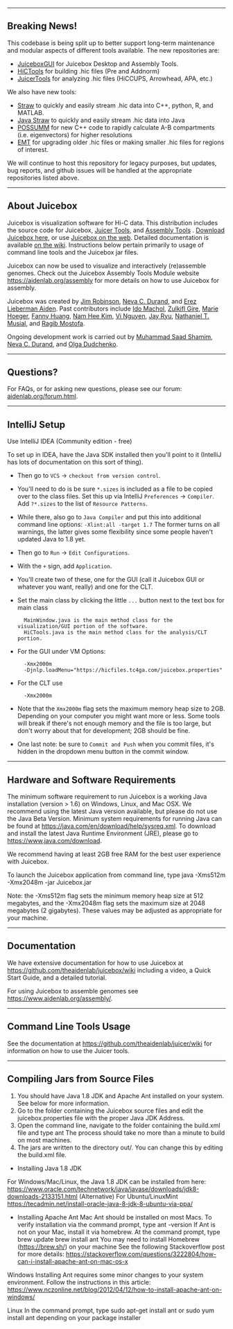 --------------
Breaking News!
--------------
This codebase is being split up to better support long-term maintenance and modular aspects of different tools
available. The new repositories are:

- [JuiceboxGUI](https://github.com/aidenlab/juiceboxgui) for Juicebox Desktop and Assembly Tools.
- [HiCTools](https://github.com/aidenlab/hictools) for building .hic files (Pre and Addnorm)
- [JuicerTools](https://github.com/aidenlab/juicertools) for analyzing .hic files (HiCCUPS, Arrowhead, APA, etc.)

We also have new tools:

- [Straw](https://github.com/aidenlab/straw) to quickly and easily stream .hic data into C++, python, R, and MATLAB.
- [Java Straw](https://github.com/aidenlab/java-straw) to quickly and easily stream .hic data into Java
- [POSSUMM](https://github.com/sa501428/EigenVector) for new C++ code to rapidly calculate A-B compartments (i.e.
  eigenvectors) for higher resolutions
- [EMT](https://github.com/sa501428/hic-emt) for upgrading older .hic files or making smaller .hic files for regions of
  interest.

We will continue to host this repository for legacy purposes, but updates, bug reports, and github issues will be
handled at the appropriate repositories listed above.

--------------
About Juicebox
--------------
Juicebox is visualization software for Hi-C data. This distribution includes the source code for
Juicebox, <a href="https://github.com/theaidenlab/juicer/wiki/Download">Juicer Tools</a>,
and <a href="https://aidenlab.org/assembly/">Assembly Tools</a>
.  <a href="https://github.com/theaidenlab/juicebox/wiki/Download">Download Juicebox here</a>, or
use <a href="https://aidenlab.org/juicebox">Juicebox on the web</a>. Detailed documentation is
available <a href="https://github.com/theaidenlab/juicebox/wiki">on the wiki</a>. Instructions below pertain primarily
to usage of command line tools and the Juicebox jar files.

Juicebox can now be used to visualize and interactively (re)assemble genomes. Check out the Juicebox Assembly Tools
Module website https://aidenlab.org/assembly for more details on how to use Juicebox for assembly.

Juicebox was created by <a href="https://github.com/jrobinso">Jim Robinson</a>,
<a href="https://github.com/nchernia">Neva C. Durand</a>, and <a href="http://www.erez.com/">Erez Lieberman Aiden</a>. Past contributors include <a href="https://github.com/imachol">Ido Machol</a>, <a href="https://github.com/zgire">Zulkifl Gire</a>, <a href="https://github.com/mhoeger">Marie Hoeger</a>, <a href="https://github.com/asddf123789">Fanny Huang</a>, <a href="https://github.com/mikeehman">Nam Hee Kim</a>, <a href="https://github.com/nguyenkvi">Vi Nguyen</a>, <a href="https://github.com/bluejay9676">Jay Ryu</a>, <a href="https://github.com/musianat">Nathaniel T. Musial</a>, and <a href="https://github.com/ranganmostofa11">Ragib Mostofa</a>.

Ongoing development work is carried out by <a href="https://github.com/sa501428">Muhammad Saad Shamim</a>, <a href="https://github.com/nchernia">Neva C. Durand</a>, and <a href="https://github.com/dudcha">Olga Dudchenko</a>.

--------------
Questions?
--------------

For FAQs, or for asking new questions, please see our forum: <a href="https://aidenlab.org/forum.html">aidenlab.org/forum.html</a>.

--------------
IntelliJ Setup
--------------

Use IntelliJ IDEA (Community edition - free)

To set up in IDEA, have the Java SDK installed
then you'll point to it (IntelliJ has lots of documentation on this sort of thing).

* Then go to `VCS` -> `checkout from version control`.
* You'll need to do is be sure `*.sizes` is included as a file to be copied over to the class files.
  Set this up via IntelliJ `Preferences` -> `Compiler`. Add `?*.sizes` to the list of `Resource Patterns`.
* While there, also go to `Java Compiler` and put this into additional command line options: `-Xlint:all -target 1.7`
The former turns on all warnings, the latter gives some flexibility since some people haven't updated Java to 1.8 yet.
* Then go to `Run` -> `Edit Configurations`.
* With the `+` sign, add `Application`.
* You'll create two of these, one for the GUI (call it Juicebox GUI or whatever you want, really) and one for the CLT.
* Set the main class by clicking the little `...` button next to the text box for main class

        MainWindow.java is the main method class for the visualization/GUI portion of the software.
        HiCTools.java is the main method class for the analysis/CLT portion.

* For the GUI under VM Options:

        -Xmx2000m
        -Djnlp.loadMenu="https://hicfiles.tc4ga.com/juicebox.properties"

* For the CLT use

        -Xmx2000m

* Note that the `Xmx2000m` flag sets the maximum memory heap size to 2GB.
  Depending on your computer you might want more or less.
  Some tools will break if there's not enough memory and the file is too large,
  but don't worry about that for development; 2GB should be fine.
* One last note: be sure to `Commit and Push` when you commit files, it's hidden in the dropdown menu button in the
  commit window.

----------------------------------
Hardware and Software Requirements
----------------------------------
The minimum software requirement to run Juicebox is a working Java installation
(version > 1.6) on Windows, Linux, and Mac OSX.  We recommend using the latest
Java version available, but please do not use the Java Beta Version. Minimum
system requirements for running Java can be found at
https://java.com/en/download/help/sysreq.xml. To download and install the latest
Java Runtime Environment (JRE), please go to https://www.java.com/download.

We recommend having at least 2GB free RAM for the best user experience with
Juicebox.

To launch the Juicebox application from command line, type java -Xms512m -Xmx2048m -jar Juicebox.jar

Note: the -Xms512m flag sets the minimum memory heap size at 512 megabytes, and
the -Xmx2048m flag sets the maximum size at 2048 megabytes (2 gigabytes). These
values may be adjusted as appropriate for your machine.

-------------
Documentation
-------------
We have extensive documentation for how to use Juicebox at
https://github.com/theaidenlab/juicebox/wiki including a video, a Quick Start Guide, and a
detailed tutorial.

For using Juicebox to assemble genomes see https://www.aidenlab.org/assembly/.

------------------------
Command Line Tools Usage
------------------------

See the documentation at https://github.com/theaidenlab/juicer/wiki for information
on how to use the Juicer tools.

--------------------------------
Compiling Jars from Source Files
--------------------------------
1. You should have Java 1.8 JDK and Apache Ant installed on your system. See below for more information.
2. Go to the folder containing the Juicebox source files and edit the juicebox.properties file with the proper Java JDK Address.
3. Open the command line, navigate to the folder containing the build.xml file and type ant The process should take no more than a minute to build on most machines.
4. The jars are written to the directory out/. You can change this by editing the build.xml file.

* Installing Java 1.8 JDK

For Windows/Mac/Linux, the Java 1.8 JDK can be installed from here:
https://www.oracle.com/technetwork/java/javase/downloads/jdk8-downloads-2133151.html
(Alternative) For Ubuntu/LinuxMint
https://tecadmin.net/install-oracle-java-8-jdk-8-ubuntu-via-ppa/

* Installing Apache Ant
  Mac Ant should be installed on most Macs. To verify installation via the command prompt, type ant -version If Ant is not on your Mac, install it via homebrew. At the command prompt, type
  brew update brew install ant You may need to install Homebrew (https://brew.sh/) on your machine See the following Stackoverflow post for more details:
  https://stackoverflow.com/questions/3222804/how-can-i-install-apache-ant-on-mac-os-x

Windows Installing Ant requires some minor changes to your system environment. Follow the instructions in this article:
https://www.nczonline.net/blog/2012/04/12/how-to-install-apache-ant-on-windows/

Linux In the command prompt, type sudo apt-get install ant or sudo yum install ant depending on your package installer
